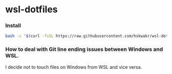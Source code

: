 # wsl-dotfiles

### Install
```sh
bash -c "$(curl -fsSL https://raw.githubusercontent.com/hskwakr/wsl-dotfiles/main/bin/install.sh)"
```

### How to deal with Git line ending issues between Windows and WSL.
I decide not to touch files on Windows from WSL and vice versa. 
